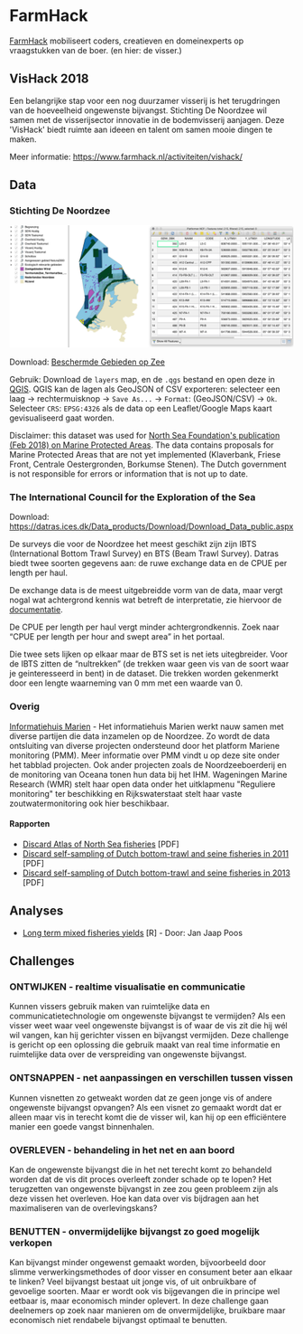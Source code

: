 # FarmHack 

[FarmHack](farmhack.nl) mobiliseert coders, creatieven en domeinexperts op vraagstukken van de boer. (en hier: de visser.)

## VisHack 2018

Een belangrijke stap voor een nog duurzamer visserij is het terugdringen van de hoeveelheid ongewenste bijvangst. Stichting De Noordzee wil samen met de visserijsector innovatie in de bodemvisserij aanjagen. Deze 'VisHack' biedt ruimte aan ideeen en talent om samen mooie dingen te maken.  

Meer informatie: https://www.farmhack.nl/activiteiten/vishack/

## Data

### Stichting De Noordzee

![](images/SdN.png)

Download: [Beschermde Gebieden op Zee](https://stichtingdenoordzee.sharepoint.com/Beschermde%20Natuurgebieden/Gedeelde%20%20documenten/Forms/AllItems.aspx?slrid=f677519e%2De0c9%2D5000%2D79c4%2D79731fcf8a06&RootFolder=%2FBeschermde%20Natuurgebieden%2FGedeelde%20%20documenten%2FNAT%5FBeleidstrajecten%20en%20gebieden%2FKaartjes%2FBescherming%20Noordzee%2FShapefiles%20Bescherming%20Noordzee%20Vishack&FolderCTID=0x012000F097317C015FB64D8F0C14D52E00C9CE)

Gebruik: Download de `layers` map, en de `.qgs` bestand en open deze in [QGIS](http://qgis.com/). QGIS kan de lagen als GeoJSON of CSV exporteren: selecteer een laag -> rechtermuisknop -> `Save As...` -> `Format`: (GeoJSON/CSV) -> `Ok`. Selecteer `CRS`: `EPSG:4326` als de data op een Leaflet/Google Maps kaart gevisualiseerd gaat worden.

Disclaimer: this dataset was used for [North Sea Foundation's publication (Feb 2018) on Marine Protected Areas](https://www.noordzee.nl/marine-protected-areas-in-the-dutch-north-sea/). The data contains proposals for Marine Protected Areas that are not yet implemented (Klaverbank, Friese Front, Centrale Oestergronden, Borkumse Stenen). The Dutch government is not responsible for errors or information that is not up to date.

### The International Council for the Exploration of the Sea

Download: https://datras.ices.dk/Data_products/Download/Download_Data_public.aspx

De surveys die voor de Noordzee het meest geschikt zijn zijn IBTS (International Bottom Trawl Survey) en BTS (Beam Trawl Survey). Datras biedt twee soorten gegevens aan: de ruwe exchange data en de CPUE per length per haul.

De exchange data is de meest uitgebreidde vorm van de data, maar vergt nogal wat achtergrond kennis wat betreft de interpretatie, zie hiervoor de [documentatie](https://datras.ices.dk/Data_products/ReportingFormat.aspx).

 De CPUE per length per haul vergt minder achtergrondkennis. Zoek naar “CPUE per length per hour and swept area” in het portaal.

Die twee sets lijken op elkaar maar de BTS set is net iets uitegbreider. Voor de IBTS zitten de “nultrekken” (de trekken waar geen vis van de soort waar je geinteresseerd in bent) in de dataset. Die trekken worden gekenmerkt door een lengte waarneming van 0 mm met een waarde van 0.

### Overig

[Informatiehuis Marien](https://www.informatiehuismarien.nl/open-data/) - Het informatiehuis Marien werkt nauw samen met diverse partijen die data inzamelen op de Noordzee. Zo wordt de data ontsluiting van diverse projecten ondersteund door het platform Mariene monitoring (PMM). Meer informatie over PMM vindt u op deze site onder het tabblad projecten. Ook ander projecten zoals de Noordzeeboerderij en de monitoring van Oceana tonen hun data bij het IHM. Wageningen Marine Research (WMR) stelt haar open data onder het uitklapmenu "Reguliere monitoring" ter beschikking en Rijkswaterstaat stelt haar vaste zoutwatermonitoring ook hier beschikbaar.


#### Rapporten

- [Discard Atlas of North Sea fisheries](http://www.nsrac.org/wp-content/uploads/2014/11/discardatlas_northsea_demersalfisheries_2014.pdf) \[PDF]
- [Discard self-sampling of Dutch bottom-trawl and seine fisheries in 2011](http://edepot.wur.nl/239432) \[PDF]
- [Discard self-sampling of Dutch bottom-trawl and seine fisheries in 2013](http://edepot.wur.nl/324110) \[PDF]

## Analyses

- [Long term mixed fisheries yields](https://github.com/JanJaapPoos/ShinySel) \[R] - Door: Jan Jaap Poos

## Challenges

### ONTWIJKEN - realtime visualisatie en communicatie

Kunnen vissers gebruik maken van ruimtelijke data en communicatietechnologie om ongewenste bijvangst te vermijden? Als een visser weet waar veel ongewenste bijvangst is of waar de vis zit die hij wél wil vangen, kan hij gerichter vissen en bijvangst vermijden. Deze challenge is gericht op een oplossing die gebruik maakt van real time informatie en ruimtelijke data over de verspreiding van ongewenste bijvangst.

### ONTSNAPPEN - net aanpassingen en verschillen tussen vissen

Kunnen visnetten zo getweakt worden dat ze geen jonge vis of andere ongewenste bijvangst opvangen? Als een visnet zo gemaakt wordt dat er alleen maar vis in terecht komt die de visser wil, kan hij op een efficiëntere manier een goede vangst binnenhalen.

### OVERLEVEN - behandeling in het net en aan boord

Kan de ongewenste bijvangst die in het net terecht komt zo behandeld worden dat de vis dit proces overleeft zonder schade op te lopen? Het terugzetten van ongewenste bijvangst in zee zou geen probleem zijn als deze vissen het overleven. Hoe kan data over vis bijdragen aan het maximaliseren van de overlevingskans?

### BENUTTEN - onvermijdelijke bijvangst zo goed mogelijk verkopen

Kan bijvangst minder ongewenst gemaakt worden, bijvoorbeeld door slimme verwerkingsmethodes of door visser en consument beter aan elkaar te linken? Veel bijvangst bestaat uit jonge vis, of uit onbruikbare of gevoelige soorten. Maar er wordt ook vis bijgevangen die in principe wel eetbaar is, maar economisch minder oplevert. In deze challenge gaan deelnemers op zoek naar manieren om de onvermijdelijke, bruikbare maar economisch niet rendabele bijvangst optimaal te benutten.
